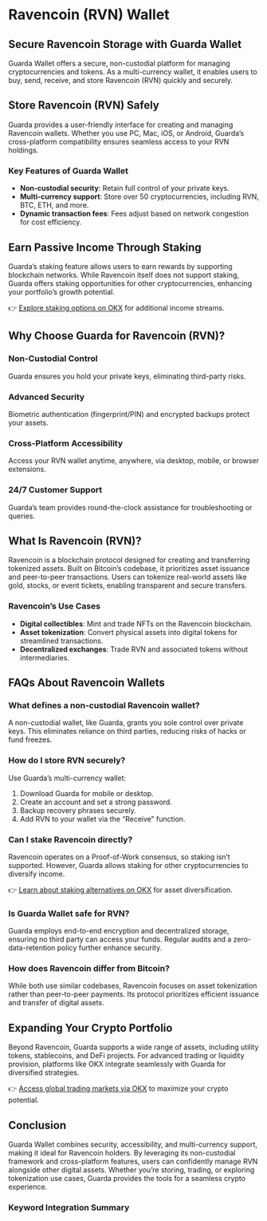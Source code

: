 # Ravencoin (RVN) Wallet  

## Secure Ravencoin Storage with Guarda Wallet  

Guarda Wallet offers a secure, non-custodial platform for managing cryptocurrencies and tokens. As a multi-currency wallet, it enables users to buy, send, receive, and store Ravencoin (RVN) quickly and securely.  

## Store Ravencoin (RVN) Safely  

Guarda provides a user-friendly interface for creating and managing Ravencoin wallets. Whether you use PC, Mac, iOS, or Android, Guarda’s cross-platform compatibility ensures seamless access to your RVN holdings.  

### Key Features of Guarda Wallet  
- **Non-custodial security**: Retain full control of your private keys.  
- **Multi-currency support**: Store over 50 cryptocurrencies, including RVN, BTC, ETH, and more.  
- **Dynamic transaction fees**: Fees adjust based on network congestion for cost efficiency.  

## Earn Passive Income Through Staking  

Guarda’s staking feature allows users to earn rewards by supporting blockchain networks. While Ravencoin itself does not support staking, Guarda offers staking opportunities for other cryptocurrencies, enhancing your portfolio’s growth potential.  

👉 [Explore staking options on OKX](https://bit.ly/okx-bonus) for additional income streams.  

## Why Choose Guarda for Ravencoin (RVN)?  

### Non-Custodial Control  
Guarda ensures you hold your private keys, eliminating third-party risks.  

### Advanced Security  
Biometric authentication (fingerprint/PIN) and encrypted backups protect your assets.  

### Cross-Platform Accessibility  
Access your RVN wallet anytime, anywhere, via desktop, mobile, or browser extensions.  

### 24/7 Customer Support  
Guarda’s team provides round-the-clock assistance for troubleshooting or queries.  

## What Is Ravencoin (RVN)?  

Ravencoin is a blockchain protocol designed for creating and transferring tokenized assets. Built on Bitcoin’s codebase, it prioritizes asset issuance and peer-to-peer transactions. Users can tokenize real-world assets like gold, stocks, or event tickets, enabling transparent and secure transfers.  

### Ravencoin’s Use Cases  
- **Digital collectibles**: Mint and trade NFTs on the Ravencoin blockchain.  
- **Asset tokenization**: Convert physical assets into digital tokens for streamlined transactions.  
- **Decentralized exchanges**: Trade RVN and associated tokens without intermediaries.  

## FAQs About Ravencoin Wallets  

### What defines a non-custodial Ravencoin wallet?  
A non-custodial wallet, like Guarda, grants you sole control over private keys. This eliminates reliance on third parties, reducing risks of hacks or fund freezes.  

### How do I store RVN securely?  
Use Guarda’s multi-currency wallet:  
1. Download Guarda for mobile or desktop.  
2. Create an account and set a strong password.  
3. Backup recovery phrases securely.  
4. Add RVN to your wallet via the “Receive” function.  

### Can I stake Ravencoin directly?  
Ravencoin operates on a Proof-of-Work consensus, so staking isn’t supported. However, Guarda allows staking for other cryptocurrencies to diversify income.  

👉 [Learn about staking alternatives on OKX](https://bit.ly/okx-bonus) for asset diversification.  

### Is Guarda Wallet safe for RVN?  
Guarda employs end-to-end encryption and decentralized storage, ensuring no third party can access your funds. Regular audits and a zero-data-retention policy further enhance security.  

### How does Ravencoin differ from Bitcoin?  
While both use similar codebases, Ravencoin focuses on asset tokenization rather than peer-to-peer payments. Its protocol prioritizes efficient issuance and transfer of digital assets.  

## Expanding Your Crypto Portfolio  

Beyond Ravencoin, Guarda supports a wide range of assets, including utility tokens, stablecoins, and DeFi projects. For advanced trading or liquidity provision, platforms like OKX integrate seamlessly with Guarda for diversified strategies.  

👉 [Access global trading markets via OKX](https://bit.ly/okx-bonus) to maximize your crypto potential.  

## Conclusion  

Guarda Wallet combines security, accessibility, and multi-currency support, making it ideal for Ravencoin holders. By leveraging its non-custodial framework and cross-platform features, users can confidently manage RVN alongside other digital assets. Whether you’re storing, trading, or exploring tokenization use cases, Guarda provides the tools for a seamless crypto experience.  

### Keyword Integration Summary  